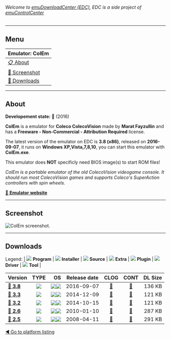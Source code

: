 ###### Welcome to [emuDownloadCenter (EDC)](https://github.com/PhoenixInteractiveNL/emuDownloadCenter/wiki/), EDC is a side project of [emuControlCenter](https://github.com/PhoenixInteractiveNL/emuControlCenter/wiki/)
***
## Menu
| **Emulator: ColEm** |
|:---------|
| [:clipboard: About](#about) |
| [:sunrise: Screenshot](#screenshot) |
| [:floppy_disk: Downloads](#downloads) |
***
## About
**Developement state:** :large_blue_circle: (2016)

**ColEm** is a emulator for **Coleco ColecoVision** made by **Marat Fayzullin** and has a **Freeware - Non-Commercial - Attribution Required** license.

The latest version of the emulator on EDC is **3.8 (x86)**, released on **2016-09-07**, it runs on **Windows XP,Vista,7,8,10**, you can start this emulator with **ColEm.exe**.

This emulator does **NOT** specificly need BIOS image(s) to start ROM files!

_ColEm is a portable emulator of the old ColecoVision videogame console. It should run most ColecoVision games and supports Coleco's SuperAction controllers with spin wheels._

[:link: **Emulator website**](http://fms.komkon.org/ColEm/)
***
## Screenshot
![](https://raw.githubusercontent.com/PhoenixInteractiveNL/emuDownloadCenter/master/hooks/colem/emulator_screen_01.jpg "ColEm screenshot.")
***
## Downloads
Legend: | 
![](https://raw.githubusercontent.com/wiki/PhoenixInteractiveNL/emuDownloadCenter/images_misc/icon_program_24.png) **Program** | 
![](https://raw.githubusercontent.com/wiki/PhoenixInteractiveNL/emuDownloadCenter/images_misc/icon_installer_24.png) **Installer** | 
![](https://raw.githubusercontent.com/wiki/PhoenixInteractiveNL/emuDownloadCenter/images_misc/icon_source_code_24.png) **Source** | 
![](https://raw.githubusercontent.com/wiki/PhoenixInteractiveNL/emuDownloadCenter/images_misc/icon_extra_24.png) **Extra** | 
![](https://raw.githubusercontent.com/wiki/PhoenixInteractiveNL/emuDownloadCenter/images_misc/icon_plugin_24.png) **Plugin** | 
![](https://raw.githubusercontent.com/wiki/PhoenixInteractiveNL/emuDownloadCenter/images_misc/icon_driver_24.png) **Driver** | 
![](https://raw.githubusercontent.com/wiki/PhoenixInteractiveNL/emuDownloadCenter/images_misc/icon_tool_24.png) **Tool** | 
 
| Version | TYPE | OS | Release date | CLOG | CONT | DL Size |
|:--------|:----:|---:|:------------:|:----:|:----:|--------:|
| [:floppy_disk: **3.8**](https://github.com/PhoenixInteractiveNL/edc-repo0002/raw/master/colem/3.8.7z) | ![](https://raw.githubusercontent.com/wiki/PhoenixInteractiveNL/emuDownloadCenter/images_misc/icon_program_24.png) | ![](https://raw.githubusercontent.com/wiki/PhoenixInteractiveNL/emuDownloadCenter/images_misc/logo_windows_24.png)![](https://raw.githubusercontent.com/wiki/PhoenixInteractiveNL/emuDownloadCenter/images_misc/icon_32-bit_24.png) | 2016-09-07 | [:page_facing_up:](https://github.com/PhoenixInteractiveNL/edc-repo0002/blob/master/colem/3.8_changelog.txt) | [:mag_right:](https://github.com/PhoenixInteractiveNL/edc-repo0002/blob/master/colem/3.8_contents.txt) | 136 KB |
| [:floppy_disk: **3.3**](https://github.com/PhoenixInteractiveNL/edc-repo0002/raw/master/colem/3.3.7z) | ![](https://raw.githubusercontent.com/wiki/PhoenixInteractiveNL/emuDownloadCenter/images_misc/icon_program_24.png) | ![](https://raw.githubusercontent.com/wiki/PhoenixInteractiveNL/emuDownloadCenter/images_misc/logo_windows_24.png)![](https://raw.githubusercontent.com/wiki/PhoenixInteractiveNL/emuDownloadCenter/images_misc/icon_32-bit_24.png) | 2014-12-09 | [:page_facing_up:](https://github.com/PhoenixInteractiveNL/edc-repo0002/blob/master/colem/3.3_changelog.txt) | [:mag_right:](https://github.com/PhoenixInteractiveNL/edc-repo0002/blob/master/colem/3.3_contents.txt) | 121 KB |
| [:floppy_disk: **3.2**](https://github.com/PhoenixInteractiveNL/edc-repo0002/raw/master/colem/3.2.7z) | ![](https://raw.githubusercontent.com/wiki/PhoenixInteractiveNL/emuDownloadCenter/images_misc/icon_program_24.png) | ![](https://raw.githubusercontent.com/wiki/PhoenixInteractiveNL/emuDownloadCenter/images_misc/logo_windows_24.png)![](https://raw.githubusercontent.com/wiki/PhoenixInteractiveNL/emuDownloadCenter/images_misc/icon_32-bit_24.png) | 2014-10-15 | [:page_facing_up:](https://github.com/PhoenixInteractiveNL/edc-repo0002/blob/master/colem/3.2_changelog.txt) | [:mag_right:](https://github.com/PhoenixInteractiveNL/edc-repo0002/blob/master/colem/3.2_contents.txt) | 121 KB |
| [:floppy_disk: **2.6**](https://github.com/PhoenixInteractiveNL/edc-repo0002/raw/master/colem/2.6.7z) | ![](https://raw.githubusercontent.com/wiki/PhoenixInteractiveNL/emuDownloadCenter/images_misc/icon_program_24.png) | ![](https://raw.githubusercontent.com/wiki/PhoenixInteractiveNL/emuDownloadCenter/images_misc/logo_windows_24.png)![](https://raw.githubusercontent.com/wiki/PhoenixInteractiveNL/emuDownloadCenter/images_misc/icon_32-bit_24.png) | 2010-01-10 | [:page_facing_up:](https://github.com/PhoenixInteractiveNL/edc-repo0002/blob/master/colem/2.6_changelog.txt) | [:mag_right:](https://github.com/PhoenixInteractiveNL/edc-repo0002/blob/master/colem/2.6_contents.txt) | 287 KB |
| [:floppy_disk: **2.5**](https://github.com/PhoenixInteractiveNL/edc-repo0002/raw/master/colem/2.5.7z) | ![](https://raw.githubusercontent.com/wiki/PhoenixInteractiveNL/emuDownloadCenter/images_misc/icon_program_24.png) | ![](https://raw.githubusercontent.com/wiki/PhoenixInteractiveNL/emuDownloadCenter/images_misc/logo_windows_24.png)![](https://raw.githubusercontent.com/wiki/PhoenixInteractiveNL/emuDownloadCenter/images_misc/icon_32-bit_24.png) | 2008-04-11 | [:page_facing_up:](https://github.com/PhoenixInteractiveNL/edc-repo0002/blob/master/colem/2.5_changelog.txt) | [:mag_right:](https://github.com/PhoenixInteractiveNL/edc-repo0002/blob/master/colem/2.5_contents.txt) | 291 KB |

[:arrow_backward: Go to platform listing](https://github.com/PhoenixInteractiveNL/emuDownloadCenter/wiki/EDC-Platform-List)
